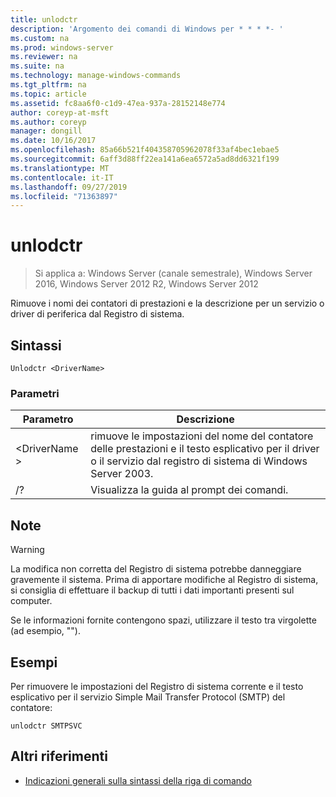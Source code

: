 ```yaml
---
title: unlodctr
description: 'Argomento dei comandi di Windows per * * * *- '
ms.custom: na
ms.prod: windows-server
ms.reviewer: na
ms.suite: na
ms.technology: manage-windows-commands
ms.tgt_pltfrm: na
ms.topic: article
ms.assetid: fc8aa6f0-c1d9-47ea-937a-28152148e774
author: coreyp-at-msft
ms.author: coreyp
manager: dongill
ms.date: 10/16/2017
ms.openlocfilehash: 85a66b521f404358705962078f33af4bec1ebae5
ms.sourcegitcommit: 6aff3d88ff22ea141a6ea6572a5ad8dd6321f199
ms.translationtype: MT
ms.contentlocale: it-IT
ms.lasthandoff: 09/27/2019
ms.locfileid: "71363897"
---
```

# <a name="unlodctr"></a>unlodctr

>Si applica a: Windows Server (canale semestrale), Windows Server 2016, Windows Server 2012 R2, Windows Server 2012

Rimuove i nomi dei contatori di prestazioni e la descrizione per un servizio o driver di periferica dal Registro di sistema.   

## <a name="syntax"></a>Sintassi  
```  
Unlodctr <DriverName>   
```  
### <a name="parameters"></a>Parametri  
|Parametro|Descrizione|  
|-------|--------|  
|\<DriverName >|rimuove le impostazioni del nome del contatore delle prestazioni e il testo esplicativo per il driver o il servizio <DriverName> dal registro di sistema di Windows Server 2003.|  
|/?|Visualizza la guida al prompt dei comandi.|  

## <a name="remarks"></a>Note  
> [!WARNING]  
> La modifica non corretta del Registro di sistema potrebbe danneggiare gravemente il sistema. Prima di apportare modifiche al Registro di sistema, si consiglia di effettuare il backup di tutti i dati importanti presenti sul computer.  

Se le informazioni fornite contengono spazi, utilizzare il testo tra virgolette (ad esempio, "<DriverName>").  

## <a name="BKMK_Examples"></a>Esempi  
Per rimuovere le impostazioni del Registro di sistema corrente e il testo esplicativo per il servizio Simple Mail Transfer Protocol (SMTP) del contatore:  
```  
unlodctr SMTPSVC  
```  
## <a name="additional-references"></a>Altri riferimenti  
-   [Indicazioni generali sulla sintassi della riga di comando](command-line-syntax-key.md)  
  
